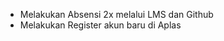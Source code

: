 <ul>
  <li>
    Melakukan Absensi 2x melalui LMS dan Github </li>
  <li>  Melakukan Register akun baru di Aplas </li>
  </ul>
  
